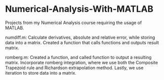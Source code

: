 # Numerical-Analysis-With-MATLAB
Projects from my Numerical Analysis course requiring the usage of MATLAB.

numdiff.m:
Calculate derivatives, absolute and relative error, while storing data into a matrix.
Created a function that calls functions and outputs result matrix.

romberg.m:
Created a function, and called function to output a resulting matrix.
Incorporate romberg integration, where we use both the Composite Trapezoid rule and Richardson extrapolation method.
Lastly, we use iteration to store data into a matrix.
